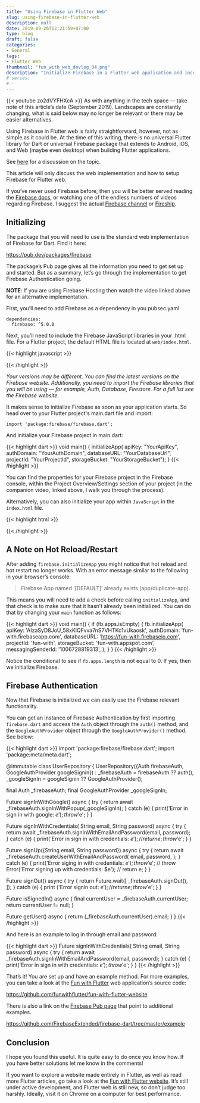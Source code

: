 ```yaml
---
title: "Using Firebase in Flutter Web"
slug: using-firebase-in-flutter-web
description: null
date: 2019-09-26T12:21:59+07:00
type: blog
draft: false
categories:
- General
tags:
- Flutter Web
thumbnail: "fun_with_web_devlog_04.png"
description: "Initialize Firebase in a Flutter web application and incorporate Firebase Authentication"
# series:
# -
---
```

{{< youtube zo2dVYFHXcA >}}
As with anything in the tech space — take note of this article’s date (September 2019). Landscapes are constantly changing, what is said below may no longer be relevant or there may be easier alternatives.

Using Firebase in Flutter web is fairly straightforward, however, not as simple as it could be. At the time of this writing, there is no universal Flutter library for Dart or universal Firebase package that extends to Android, iOS, and Web (maybe even desktop) when building Flutter applications.

See [here](https://www.reddit.com/r/FlutterDev/comments/d51o4w/were_the_flutter_team_at_google_ask_us_anything/f0jx6xs/?utm_source=share&utm_medium=web2x) for a discussion on the topic.

This article will only discuss the web implementation and how to setup Firebase for Flutter web.

If you’ve never used Firebase before, then you will be better served reading the [Firebase docs](https://firebase.google.com/docs), or watching one of the endless numbers of videos regarding Firebase. I suggest the actual [Firebase channel](https://www.youtube.com/user/Firebase) or [Fireship](https://www.youtube.com/channel/UCsBjURrPoezykLs9EqgamOA).

## Initializing ##

The package that you will need to use is the standard web implementation of Firebase for Dart. Find it here:

https://pub.dev/packages/firebase

The package’s Pub page gives all the information you need to get set up and started. But as a summary, let’s go through the implementation to get Firebase Authentication going.

**NOTE**: If you are using Firebase Hosting then watch the video linked above for an alternative implementation.

First, you’ll need to add Firebase as a dependency in you pubsec.yaml

```
dependencies:
  firebase: ^5.0.0
```

Next, you’ll need to include the Firebase JavaScript libraries in your .html file. For a Flutter project, the default HTML file is located at `web/index.html`.

{{< highlight javascript >}}
<script src="https://www.gstatic.com/firebasejs/6.6.0/firebase-app.js"></script>
<script src="https://www.gstatic.com/firebasejs/6.6.0/firebase-auth.js"></script>
{{< /highlight >}}

_Your versions may be different. You can find the latest versions on the Firebase website. Additionally, you need to import the Firebase libraries that you will be using — for example, Auth, Database, Firestore. For a full list see the Firebase website._

It makes sense to initialize Firebase as soon as your application starts. So head over to your Flutter project's main.dart file and import:

```
import 'package:firebase/firebase.dart';
```

And initialize your Firebase project in main.dart:

{{< highlight dart >}}
void main() {
  initializeApp(
    apiKey: "YourApiKey",
    authDomain: "YourAuthDomain",
    databaseURL: "YourDatabaseUrl",
    projectId: "YourProjectId",
    storageBucket: "YourStorageBucket");
}
{{< /highlight >}}

You can find the properties for your Firebase project in the Firebase console, within the Project Overview/Settings section of your project (in the companion video, linked above, I walk you through the process).

Alternatively, you can also initialize your app within `JavaScript` in the `index.html` file.

{{< highlight html >}}
<body>
  <!-- Previously loaded Firebase SDKs -->

  <script>
    // TODO: Replace the following with your app's Firebase project configuration
    var firebaseConfig = {
      // ...
    };
    // Initialize Firebase
    firebase.initializeApp(firebaseConfig);
  </script>
</body>
{{< /highlight >}}

## A Note on Hot Reload/Restart ##

After adding `firebase.initializeApp` you might notice that hot reload and hot restart no longer works. With an error message similar to the following in your browser’s console:

> Firebase App named ‘[DEFAULT]’ already exists (app/duplicate-app).

This means you will need to add a check before calling `initializeApp`, and that check is to make sure that it hasn’t already been initialized. You can do that by changing your `main` function as follows:

{{< highlight dart >}}
void main() {
  if (fb.apps.isEmpty) {
    fb.initializeApp(
      apiKey: 'AIzaSyD8JoU_58xKlQFvva7nS7VHTKc1vUkaosk',
      authDomain: 'fun-with.firebaseapp.com',
      databaseURL: 'https://fun-with.firebaseio.com',
      projectId: 'fun-with',
      storageBucket: 'fun-with.appspot.com',
      messagingSenderId: '1006728819313',
    );
  }
}
{{< /highlight >}}

Notice the conditional to see if `fb.apps.length` is not equal to 0. If yes, then we initialize Firebase.

## Firebase Authentication ##

Now that Firebase is initialized we can easily use the Firebase relevant functionality.

You can get an instance of Firebase Authentication by first importing `firebase.dart` and access the `Auth` object through the `auth()` method, and the `GoogleAuthProvider` object through the `GoogleAuthProvider()` method. See below:

{{< highlight dart >}}
import 'package:firebase/firebase.dart';
import 'package:meta/meta.dart';

@immutable
class UserRepository {
  UserRepository({Auth firebaseAuth, GoogleAuthProvider googleSignin})
      : _firebaseAuth = firebaseAuth ?? auth(),
        _googleSignIn = googleSignin ?? GoogleAuthProvider();

  final Auth _firebaseAuth;
  final GoogleAuthProvider _googleSignIn;

  Future<UserCredential> signInWithGoogle() async {
    try {
      return await _firebaseAuth.signInWithPopup(_googleSignIn);
    } catch (e) {
      print('Error in sign in with google: $e');
      throw '$e';
    }
  }

  Future<UserCredential> signInWithCredentials(
      String email, String password) async {
    try {
      return await _firebaseAuth.signInWithEmailAndPassword(email, password);
    } catch (e) {
      print('Error in sign in with credentials: $e');
      // return e;
      throw '$e';
    }
  }

  Future<UserCredential> signUp({String email, String password}) async {
    try {
      return await _firebaseAuth.createUserWithEmailAndPassword(
        email,
        password,
      );
    } catch (e) {
      print('Error siging in with credentials: $e');
      throw '$e';
      // throw Error('Error signing up with credentials: $e');
      // return e;
    }
  }

  Future<dynamic> signOut() async {
    try {
      return Future.wait([
        _firebaseAuth.signOut(),
      ]);
    } catch (e) {
      print ('Error signin out: $e');
      // return e;
      throw '$e';
    }
  }

  Future<bool> isSignedIn() async {
    final currentUser = _firebaseAuth.currentUser;
    return currentUser != null;
  }

  Future<String> getUser() async {
    return (_firebaseAuth.currentUser).email;
  }
}
{{< /highlight >}}

And here is an example to log in through email and password:

{{< highlight dart >}}
Future<UserCredential> signInWithCredentials(
      String email, String password) async {
    try {
      return await _firebaseAuth.signInWithEmailAndPassword(email, password);
    } catch (e) {
      print('Error in sign in with credentials: $e');
      throw '$e';
    }
}
{{< /highlight >}}

That’s it! You are set up and have an example method. For more examples, you can take a look at the [Fun with Flutter](https://funwith.app) web application’s source code:

https://github.com/funwithflutter/fun-with-flutter-website

There is also a link on the [Firebase Pub page](https://pub.dev/packages/firebase) that point to additional examples.

https://github.com/FirebaseExtended/firebase-dart/tree/master/example

## Conclusion ##

I hope you found this useful. It is quite easy to do once you know how. If you have better solutions let me know in the comments!

If you want to explore a website made entirely in Flutter, as well as read more Flutter articles, go take a look at the [Fun with Flutter website](https://funwith.app). It’s still under active development, and Flutter web is still new, so don’t judge too harshly. Ideally, visit it on Chrome on a computer for best performance.